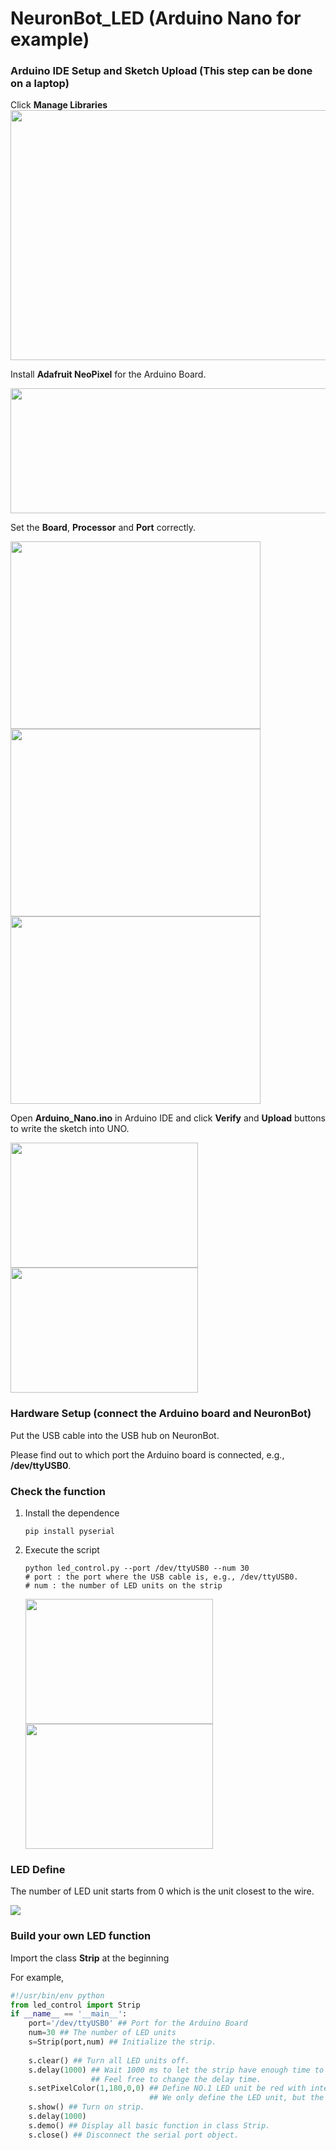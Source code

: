 # NeuronBot_LED (Arduino Nano for example)

### Arduino IDE Setup and Sketch Upload (This step can be done on a laptop)

Click **Manage Libraries**  
<img src="https://github.com/jeremylu0601/NeuronBot_LED/blob/master/images/arduino_manage_library.png" width="800" height="400">


Install **Adafruit NeoPixel** for the Arduino Board.

<img src="https://github.com/jeremylu0601/NeuronBot_LED/blob/master/images/download_adafruit.png" width="600" height="200">


Set the **Board**, **Processor** and **Port** correctly.

<img src="https://github.com/jeremylu0601/NeuronBot_LED/blob/master/images/boardset.png" width="400" height="300"> 
<img src="https://github.com/jeremylu0601/NeuronBot_LED/blob/master/images/processorset.png" width="400" height="300"> 
<img src="https://github.com/jeremylu0601/NeuronBot_LED/blob/master/images/portset.png" width="400" height="300">

Open **Arduino_Nano.ino** in Arduino IDE and click **Verify** and **Upload** buttons to write the sketch into UNO.

<img src="https://github.com/jeremylu0601/NeuronBot_LED/blob/master/images/verify.png" width="300" height="200"> <img src="https://github.com/jeremylu0601/NeuronBot_LED/blob/master/images/upload.png" width="300" height="200">

### Hardware Setup (connect the Arduino board and NeuronBot)

Put the USB cable into the USB hub on NeuronBot.

Please find out to which port the Arduino board is connected, e.g., **/dev/ttyUSB0**.  


### Check the function

1. Install the dependence
    ```
    pip install pyserial
    ```
2. Execute the script
    ```
    python led_control.py --port /dev/ttyUSB0 --num 30
    # port : the port where the USB cable is, e.g., /dev/ttyUSB0.
    # num : the number of LED units on the strip
    ```
    <img src="https://github.com/jeremylu0601/NeuronBot_LED/blob/master/images/output_terminal.png" width="300" height="200">
    <img src="https://github.com/jeremylu0601/NeuronBot_LED/blob/master/demo_nano.gif" width="300" height="200">

### LED Define

The number of LED unit starts from 0 which is the unit closest to the wire.

<img src="https://github.com/jeremylu0601/NeuronBot_LED/blob/master/images/nano_led.png">

### Build your own LED function
Import the class **Strip** at the beginning 

For example,
```python
#!/usr/bin/env python
from led_control import Strip
if __name__ == '__main__':
    port='/dev/ttyUSB0' ## Port for the Arduino Board
    num=30 ## The number of LED units
    s=Strip(port,num) ## Initialize the strip.
    
    s.clear() ## Turn all LED units off.
    s.delay(1000) ## Wait 1000 ms to let the strip have enough time to execute the command.
                  ## Feel free to change the delay time.  
    s.setPixelColor(1,180,0,0) ## Define NO.1 LED unit be red with intensity 100.
                               ## We only define the LED unit, but the light is still off.
    s.show() ## Turn on strip.
    s.delay(1000)
    s.demo() ## Display all basic function in class Strip.
    s.close() ## Disconnect the serial port object.
```


